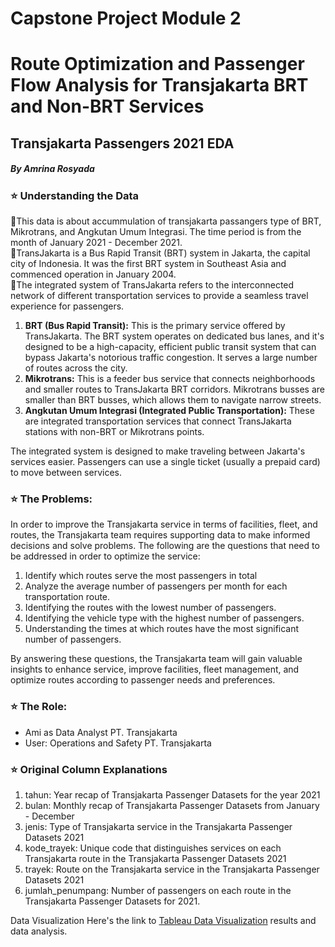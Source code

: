# Capstone Project Module 2
# Route Optimization and Passenger Flow Analysis for Transjakarta BRT and Non-BRT Services
## Transjakarta Passengers 2021 EDA
##### By Amrina Rosyada

### ⭐️ Understanding the Data
🌸This data is about accummulation of transjakarta passangers type of BRT, Mikrotrans, and Angkutan Umum Integrasi. The time period is from the month of January 2021 - December 2021.   
🌸TransJakarta is a Bus Rapid Transit (BRT) system in Jakarta, the capital city of Indonesia. It was the first BRT system in Southeast Asia and commenced operation in January 2004.   
🌸The integrated system of TransJakarta refers to the interconnected network of different transportation services to provide a seamless travel experience for passengers.

1. **BRT (Bus Rapid Transit):** This is the primary service offered by TransJakarta. The BRT system operates on dedicated bus lanes, and it's designed to be a high-capacity, efficient public transit system that can bypass Jakarta's notorious traffic congestion. It serves a large number of routes across the city.
2. **Mikrotrans:** This is a feeder bus service that connects neighborhoods and smaller routes to TransJakarta BRT corridors. Mikrotrans busses are smaller than BRT busses, which allows them to navigate narrow streets.
3. **Angkutan Umum Integrasi (Integrated Public Transportation):** These are integrated transportation services that connect TransJakarta stations with non-BRT or Mikrotrans points.

The integrated system is designed to make traveling between Jakarta's services easier. Passengers can use a single ticket (usually a prepaid card) to move between services.

### ⭐️ The Problems:
In order to improve the Transjakarta service in terms of facilities, fleet, and routes, the Transjakarta team requires supporting data to make informed decisions and solve problems. The following are the questions that need to be addressed in order to optimize the service:

1. Identify which routes serve the most passengers in total 
2. Analyze the average number of passengers per month for each transportation route.
3. Identifying the routes with the lowest number of passengers.  
4. Identifying the vehicle type with the highest number of passengers.   
5. Understanding the times at which routes have the most significant number of passengers.   

By answering these questions, the Transjakarta team will gain valuable insights to enhance service, improve facilities, fleet management, and optimize routes according to passenger needs and preferences.

### ⭐️ The Role:
- Ami as Data Analyst PT. Transjakarta
- User: Operations and Safety PT. Transjakarta

### ⭐️ Original Column Explanations
1. tahun: Year recap of Transjakarta Passenger Datasets for the year 2021
2. bulan: Monthly recap of Transjakarta Passenger Datasets from January - December
3. jenis: Type of Transjakarta service in the Transjakarta Passenger Datasets 2021
4. kode_trayek: Unique code that distinguishes services on each Transjakarta route in the Transjakarta Passenger Datasets 2021
5. trayek: Route on the Transjakarta service in the Transjakarta Passenger Datasets 2021
6. jumlah_penumpang: Number of passengers on each route in the Transjakarta Passenger Datasets for 2021.

Data Visualization
Here's the link to [Tableau Data Visualization](https://public.tableau.com/app/profile/amrina.rosyada4149/viz/Transjakarta_Analysis/Story1?publish=yes) results and data analysis.
